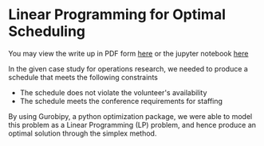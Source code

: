 # Linear Programming for Optimal Scheduling

You may view the write up in PDF form [here](https://github.com/vwxyzjn/LP_optimization_python/raw/master/writeup_latex/Case%2B--%2BScheduling%2BStudent%2BVolunteers%2Bfor%2Bthe%2BINFORMS%2BAnnual%2BMeeting.pdf)
or the jupyter notebook [here](https://github.com/vwxyzjn/LP_optimization_python/blob/master/Case%20--%20Scheduling%20Student%20Volunteers%20for%20the%20INFORMS%20Annual%20Meeting.ipynb)

In the given case study for operations research, we needed to produce a schedule that meets the following constraints

*   The schedule does not violate the volunteer's availability
*   The schedule meets the conference requirements for staffing

By using Gurobipy, a python optimization package, we were able to model this problem as a Linear Programming (LP) problem,
and hence produce an optimal solution through the simplex method.

